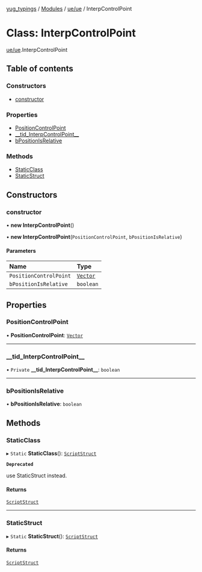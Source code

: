 [yug_typings](../README.md) / [Modules](../modules.md) / [ue/ue](../modules/ue_ue.md) / InterpControlPoint

# Class: InterpControlPoint

[ue/ue](../modules/ue_ue.md).InterpControlPoint

## Table of contents

### Constructors

- [constructor](ue_ue.InterpControlPoint.md#constructor)

### Properties

- [PositionControlPoint](ue_ue.InterpControlPoint.md#positioncontrolpoint)
- [\_\_tid\_InterpControlPoint\_\_](ue_ue.InterpControlPoint.md#__tid_interpcontrolpoint__)
- [bPositionIsRelative](ue_ue.InterpControlPoint.md#bpositionisrelative)

### Methods

- [StaticClass](ue_ue.InterpControlPoint.md#staticclass)
- [StaticStruct](ue_ue.InterpControlPoint.md#staticstruct)

## Constructors

### constructor

• **new InterpControlPoint**()

• **new InterpControlPoint**(`PositionControlPoint`, `bPositionIsRelative`)

#### Parameters

| Name | Type |
| :------ | :------ |
| `PositionControlPoint` | [`Vector`](ue_ue_s.Vector.md) |
| `bPositionIsRelative` | `boolean` |

## Properties

### PositionControlPoint

• **PositionControlPoint**: [`Vector`](ue_ue_s.Vector.md)

___

### \_\_tid\_InterpControlPoint\_\_

• `Private` **\_\_tid\_InterpControlPoint\_\_**: `boolean`

___

### bPositionIsRelative

• **bPositionIsRelative**: `boolean`

## Methods

### StaticClass

▸ `Static` **StaticClass**(): [`ScriptStruct`](ue_ue.ScriptStruct.md)

**`Deprecated`**

use StaticStruct instead.

#### Returns

[`ScriptStruct`](ue_ue.ScriptStruct.md)

___

### StaticStruct

▸ `Static` **StaticStruct**(): [`ScriptStruct`](ue_ue.ScriptStruct.md)

#### Returns

[`ScriptStruct`](ue_ue.ScriptStruct.md)

